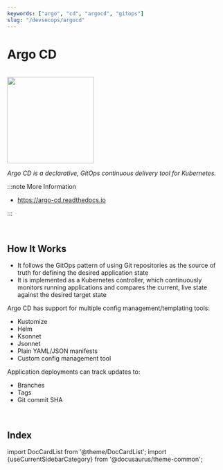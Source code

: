 ```yaml
---
keywords: ["argo", "cd", "argocd", "gitops"]
slug: "/devsecops/argocd"
---
```


# Argo CD

<br/>

<div style={{textAlign: 'center'}}>

<img width="200" src="/img/devsecops/argocd/argo.png"/>

_Argo CD is a declarative, GitOps continuous delivery tool for Kubernetes._

</div>

:::note More Information

- https://argo-cd.readthedocs.io

:::

<br/>

## How It Works

- It follows the GitOps pattern of using Git repositories as the source of truth for defining the desired application state
- It is implemented as a Kubernetes controller, which continuously monitors running applications and compares the current, live state against the desired target state

Argo CD has support for multiple config management/templating tools:

- Kustomize
- Helm
- Ksonnet
- Jsonnet
- Plain YAML/JSON manifests
- Custom config management tool

Application deployments can track updates to:

- Branches
- Tags
- Git commit SHA

<br/>

## Index

import DocCardList from '@theme/DocCardList';
import {useCurrentSidebarCategory} from '@docusaurus/theme-common';

<DocCardList items={useCurrentSidebarCategory().items}/>
